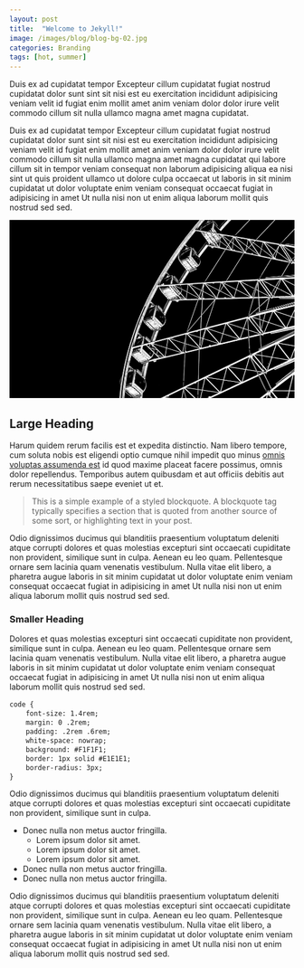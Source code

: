 ```yaml
---
layout: post
title:  "Welcome to Jekyll!"
image: /images/blog/blog-bg-02.jpg
categories: Branding
tags: [hot, summer]
---
```


Duis ex ad cupidatat tempor Excepteur cillum cupidatat fugiat nostrud cupidatat dolor sunt sint sit nisi est eu exercitation incididunt adipisicing veniam velit id fugiat enim mollit amet anim veniam dolor dolor irure velit commodo cillum sit nulla ullamco magna amet magna cupidatat.

Duis ex ad cupidatat tempor Excepteur cillum cupidatat fugiat nostrud cupidatat dolor sunt sint sit nisi est eu exercitation incididunt adipisicing veniam velit id fugiat enim mollit amet anim veniam dolor dolor irure velit commodo cillum sit nulla ullamco magna amet magna cupidatat qui labore cillum sit in tempor veniam consequat non laborum adipisicing aliqua ea nisi sint ut quis proident ullamco ut dolore culpa occaecat ut laboris in sit minim cupidatat ut dolor voluptate enim veniam consequat occaecat fugiat in adipisicing in amet Ut nulla nisi non ut enim aliqua laborum mollit quis nostrud sed sed.

![](/images/wheel-1000.jpg)

Large Heading
-------------

Harum quidem rerum facilis est et expedita distinctio. Nam libero tempore, cum soluta nobis est eligendi optio cumque nihil impedit quo minus [omnis voluptas assumenda est](http://google.es) id quod maxime placeat facere possimus, omnis dolor repellendus. Temporibus autem quibusdam et aut officiis debitis aut rerum necessitatibus saepe eveniet ut et.

> This is a simple example of a styled blockquote. A blockquote tag typically specifies a section that is quoted from another source of some sort, or highlighting text in your post.

Odio dignissimos ducimus qui blanditiis praesentium voluptatum deleniti atque corrupti dolores et quas molestias excepturi sint occaecati cupiditate non provident, similique sunt in culpa. Aenean eu leo quam. Pellentesque ornare sem lacinia quam venenatis vestibulum. Nulla vitae elit libero, a pharetra augue laboris in sit minim cupidatat ut dolor voluptate enim veniam consequat occaecat fugiat in adipisicing in amet Ut nulla nisi non ut enim aliqua laborum mollit quis nostrud sed sed.

### Smaller Heading

Dolores et quas molestias excepturi sint occaecati cupiditate non provident, similique sunt in culpa. Aenean eu leo quam. Pellentesque ornare sem lacinia quam venenatis vestibulum. Nulla vitae elit libero, a pharetra augue laboris in sit minim cupidatat ut dolor voluptate enim veniam consequat occaecat fugiat in adipisicing in amet Ut nulla nisi non ut enim aliqua laborum mollit quis nostrud sed sed.


    code {
        font-size: 1.4rem;
        margin: 0 .2rem;
        padding: .2rem .6rem;
        white-space: nowrap;
        background: #F1F1F1;
        border: 1px solid #E1E1E1;
        border-radius: 3px;
    }


Odio dignissimos ducimus qui blanditiis praesentium voluptatum deleniti atque corrupti dolores et quas molestias excepturi sint occaecati cupiditate non provident, similique sunt in culpa.

*   Donec nulla non metus auctor fringilla.
    *   Lorem ipsum dolor sit amet.
    *   Lorem ipsum dolor sit amet.
    *   Lorem ipsum dolor sit amet.
*   Donec nulla non metus auctor fringilla.
*   Donec nulla non metus auctor fringilla.

Odio dignissimos ducimus qui blanditiis praesentium voluptatum deleniti atque corrupti dolores et quas molestias excepturi sint occaecati cupiditate non provident, similique sunt in culpa. Aenean eu leo quam. Pellentesque ornare sem lacinia quam venenatis vestibulum. Nulla vitae elit libero, a pharetra augue laboris in sit minim cupidatat ut dolor voluptate enim veniam consequat occaecat fugiat in adipisicing in amet Ut nulla nisi non ut enim aliqua laborum mollit quis nostrud sed sed.
